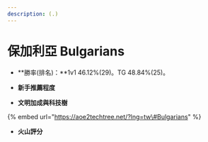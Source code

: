 ```yaml
---
description: (.)
---
```


# 保加利亞 Bulgarians

* **勝率\(排名\)：**1v1 46.12%\(29\)。TG 48.84%\(25\)。
* **新手推薦程度**



* **文明加成與科技樹**

{% embed url="https://aoe2techtree.net/?lng=tw\#Bulgarians" %}

* **火山評分**




